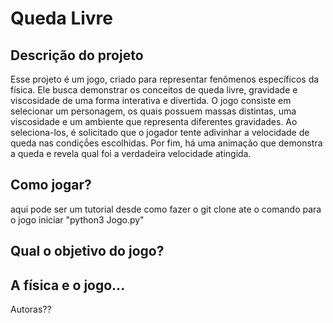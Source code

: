 # Queda Livre

## Descrição do projeto
Esse projeto é um jogo, criado para representar fenômenos específicos da física. Ele busca demonstrar os conceitos de queda livre, gravidade e viscosidade de uma forma interativa e divertida. O jogo consiste em selecionar um personagem, os quais possuem massas distintas, uma viscosidade e um ambiente que representa diferentes gravidades. Ao seleciona-los, é solicitado que o jogador tente adivinhar a velocidade de queda nas condiçṍes escolhidas. Por fim, há uma animação que demonstra a queda e revela qual foi a verdadeira velocidade atingida.  


## Como jogar?
aqui pode ser um tutorial desde como fazer o git clone ate o comando para o jogo iniciar "python3 Jogo.py"

## Qual o objetivo do jogo?

## A física e o jogo...

Autoras??

